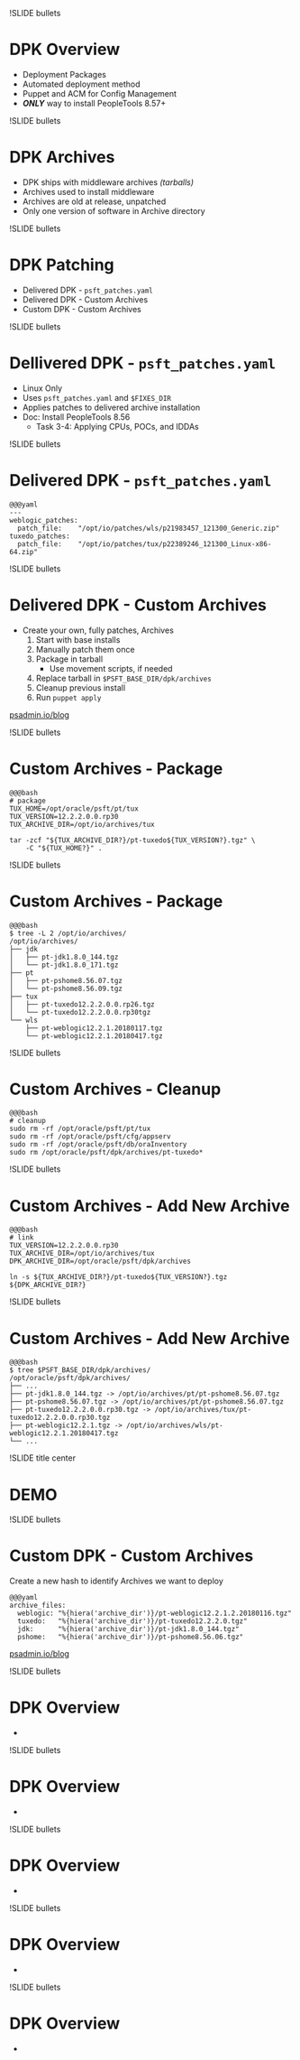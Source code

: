 !SLIDE bullets

# DPK Overview

* Deployment Packages
* Automated deployment method
* Puppet and ACM for Config Management
* _**ONLY**_ way to install PeopleTools 8.57+

!SLIDE bullets

# DPK Archives

* DPK ships with middleware archives *(tarballs)*
* Archives used to install middleware
* Archives are old at release, unpatched
* Only one version of software in Archive directory

!SLIDE bullets

# DPK Patching

* Delivered DPK - `psft_patches.yaml`
* Delivered DPK - Custom Archives
* Custom DPK - Custom Archives

!SLIDE bullets

# Dellivered DPK - `psft_patches.yaml`

* Linux Only
* Uses `psft_patches.yaml` and `$FIXES_DIR`
* Applies patches to delivered archive installation 
* Doc: Install PeopleTools 8.56 
    * Task 3-4: Applying CPUs, POCs, and IDDAs 

!SLIDE bullets

# Delivered DPK - `psft_patches.yaml`

    @@@yaml
    ---
    weblogic_patches:   
      patch_file:    "/opt/io/patches/wls/p21983457_121300_Generic.zip"
    tuxedo_patches:
      patch_file:    "/opt/io/patches/tux/p22389246_121300_Linux-x86-64.zip"

!SLIDE bullets

# Delivered DPK - Custom Archives

* Create your own, fully patches, Archives
    1. Start with base installs
    1. Manually patch them once
    1. Package in tarball
        * Use movement scripts, if needed
    1. Replace tarball in `$PSFT_BASE_DIR/dpk/archives`
    1. Cleanup previous install
    1. Run `puppet apply`


[psadmin.io/blog](https://psadmin.io/2017/05/02/apply-cpu-patches-with-deployment-packages)

!SLIDE bullets

# Custom Archives - Package

    @@@bash
    # package
    TUX_HOME=/opt/oracle/psft/pt/tux
    TUX_VERSION=12.2.2.0.0.rp30
    TUX_ARCHIVE_DIR=/opt/io/archives/tux
    
    tar -zcf "${TUX_ARCHIVE_DIR?}/pt-tuxedo${TUX_VERSION?}.tgz" \
        -C "${TUX_HOME?}" .

!SLIDE bullets

# Custom Archives - Package

    @@@bash
    $ tree -L 2 /opt/io/archives/
    /opt/io/archives/
    ├── jdk
    │   ├── pt-jdk1.8.0_144.tgz
    │   └── pt-jdk1.8.0_171.tgz
    ├── pt
    │   ├── pt-pshome8.56.07.tgz
    │   └── pt-pshome8.56.09.tgz
    ├── tux
    │   ├── pt-tuxedo12.2.2.0.0.rp26.tgz
    │   └── pt-tuxedo12.2.2.0.0.rp30tgz
    └── wls
        ├── pt-weblogic12.2.1.20180117.tgz
        └── pt-weblogic12.2.1.20180417.tgz    

!SLIDE bullets

# Custom Archives - Cleanup

    @@@bash
    # cleanup
    sudo rm -rf /opt/oracle/psft/pt/tux
    sudo rm -rf /opt/oracle/psft/cfg/appserv
    sudo rm -rf /opt/oracle/psft/db/oraInventory
    sudo rm /opt/oracle/psft/dpk/archives/pt-tuxedo*

!SLIDE bullets

# Custom Archives - Add New Archive

    @@@bash
    # link
    TUX_VERSION=12.2.2.0.0.rp30
    TUX_ARCHIVE_DIR=/opt/io/archives/tux
    DPK_ARCHIVE_DIR=/opt/oracle/psft/dpk/archives
    
    ln -s ${TUX_ARCHIVE_DIR?}/pt-tuxedo${TUX_VERSION?}.tgz ${DPK_ARCHIVE_DIR?}

!SLIDE bullets

# Custom Archives - Add New Archive

    @@@bash
    $ tree $PSFT_BASE_DIR/dpk/archives/
    /opt/oracle/psft/dpk/archives/
    ├── ...
    ├── pt-jdk1.8.0_144.tgz -> /opt/io/archives/pt/pt-pshome8.56.07.tgz
    ├── pt-pshome8.56.07.tgz -> /opt/io/archives/pt/pt-pshome8.56.07.tgz
    ├── pt-tuxedo12.2.2.0.0.rp30.tgz -> /opt/io/archives/tux/pt-tuxedo12.2.2.0.0.rp30.tgz
    ├── pt-weblogic12.2.1.tgz -> /opt/io/archives/wls/pt-weblogic12.2.1.20180417.tgz
    └── ...    

!SLIDE title center

# DEMO

!SLIDE bullets

# Custom DPK - Custom Archives

Create a new hash to identify Archives we want to deploy

    @@@yaml
    archive_files:
      weblogic: "%{hiera('archive_dir')}/pt-weblogic12.2.1.2.20180116.tgz"
      tuxedo:   "%{hiera('archive_dir')}/pt-tuxedo12.2.2.0.tgz"
      jdk:      "%{hiera('archive_dir')}/pt-jdk1.8.0_144.tgz"
      pshome:   "%{hiera('archive_dir')}/pt-pshome8.56.06.tgz"

[psadmin.io/blog](https://psadmin.io/2018/04/10/improve-the-management-of-dpk-archives)

!SLIDE bullets

# DPK Overview

* 

!SLIDE bullets

# DPK Overview

* 

!SLIDE bullets

# DPK Overview

* 

!SLIDE bullets

# DPK Overview

* 

!SLIDE bullets

# DPK Overview

* 

